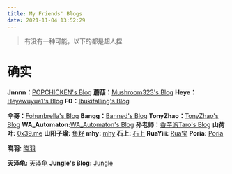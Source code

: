 ```yaml
---
title: My Friends' Blogs
date: 2021-11-04 13:52:29
---
```


> 有没有一种可能，以下的都是超人捏

# 确实

**Jnnnn：**[POPCHICKEN's Blog](https://jnn.icu/)
**蘑菇：**[Mushroom323's Blog](https://mushroom323.github.io/)
**Heye：**[Heyewuyue1's Blog](https://heyewuyue1.github.io/)
**F0：**[Ibukifalling's Blog](https://ibukifalling.github.io/)

**伞哥：**[Fohunbrella's Blog](https://fohunbrella.github.io/)
**Bangg：**[Banned's Blog](https://blog.banned.top/)
**TonyZhao：**[TonyZhao's Blog](https://blog.tonyzhao.xyz/)
**WA_Automaton:**[WA_Automaton's Blog](https://wa-automaton.github.io/)
**孙老师**：[香芋派Taro's Blog](https://taropie0224.github.io/)
**山荷叶:** [0x39.me](https://0xe9.me/)
**山阳子瑜:** [鱼籽](https://sherroe.github.io/) 
**mhy:** [mhy](https://kafudolly.github.io/) 
**石上:** [ 石上](https://lanweifrj.github.io/) 
**RuaYiii:** [Rua宝](https://ruayiii.github.io/) 
**Poria:** [Poria](https://poriahcorvus.github.io/) 

**晓羽:** [晓羽](https://xylog.cn/) 

**天泽龟:** [天泽龟](https://turleing.github.io/)
**Jungle's Blog:** [Jungle](https://jungle430.github.io/)